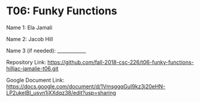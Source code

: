 # T06: Funky Functions

Name 1: Ela Jamali

Name 2: Jacob Hill

Name 3 (if needed): ____________

Repository Link: https://github.com/fall-2018-csc-226/t06-funky-functions-hilljac-jamalie-t06.git

Google Document Link: https://docs.google.com/document/d/1VmsggqGuI9kz3j20eHN-LP2ukeIBI_usvn1jXXdqz38/edit?usp=sharing
